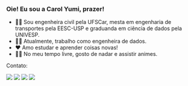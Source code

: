 ### Oie! Eu sou a Carol Yumi, prazer!

- 👩‍🎓 Sou engenheira civil pela UFSCar, mesta em engenharia de transportes pela EESC-USP e graduanda em ciência de dados pela UNIVESP.
- 👩‍💻 Atualmente, trabalho como engenheira de dados.
- ❤  Amo estudar e aprender coisas novas! 
- 🏊‍♀️ No meu tempo livre, gosto de nadar e assistir animes.


Contato:

<div> 
  <a href="https://carolysg.github.io/" target="_blank"><img src="https://img.shields.io/badge/-Portfólio-%23AD0C6D?style=for-the-badge&Color=white" target="_blank"></a>
  <a href="https://drive.google.com/file/d/1zI5njTOyNVgmzRGwNLBODKTlr2IBKQ3k/view?usp=sharing" target="_blank"><img src="https://img.shields.io/badge/-Currículo-%23103B13?style=for-the-badge&Color=white" target="_blank"></a>
  <a href = "mailto:carolinagoshima@gmail.com"><img src="https://img.shields.io/badge/-Gmail-%23E65602?style=for-the-badge&logo=gmail&logoColor=white" target="_blank"></a>
  <a href="https://www.linkedin.com/in/carolyumi" target="_blank"><img src="https://img.shields.io/badge/-LinkedIn-%230077B5?style=for-the-badge&logo=linkedin&logoColor=white" target="_blank"></a>
</div>

